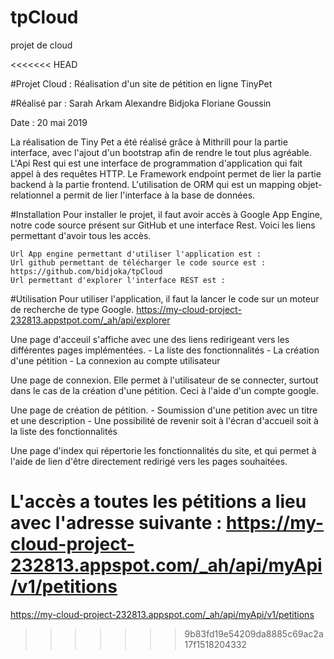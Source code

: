 # tpCloud
projet de cloud

<<<<<<< HEAD

#Projet Cloud : 
Réalisation d'un site de pétition en ligne TinyPet

#Réalisé par : 
	Sarah Arkam
	Alexandre Bidjoka
	Floriane Goussin

Date : 20 mai 2019

La réalisation de Tiny Pet a été réalisé grâce à Mithrill pour la partie interface, avec l'ajout d'un bootstrap afin de rendre le tout plus agréable.
L'Api Rest qui est une interface de programmation d'application qui fait appel à des requêtes HTTP.
Le Framework endpoint permet de lier la partie backend à la partie frontend.
L'utilisation de ORM qui est un mapping objet-relationnel a permit de lier l'interface à la base de données.



#Installation
Pour installer le projet, il faut avoir accès à Google App Engine, notre code source présent sur GitHub et une interface Rest.
Voici les liens permettant d'avoir tous les accès.

	Url App engine permettant d'utiliser l'application est : 
	Url github permettant de télécharger le code source est : https://github.com/bidjoka/tpCloud
	Url permettant d'explorer l'interface REST est : 


#Utilisation
Pour utiliser l'application, il faut la lancer le code sur un moteur de recherche de type Google. https://my-cloud-project-232813.appstpot.com/_ah/api/explorer

Une page d'acceuil s'affiche avec une des liens redirigeant vers les différentes pages implémentées.
	- La liste des fonctionnalités
	- La création d'une pétition
	- La connexion au compte utilisateur

Une page de connexion. Elle permet à l'utilisateur de se connecter, surtout dans le cas de la création d'une pétition.
Ceci à l'aide d'un compte google.

Une page de création de pétition.
	- Soumission d'une petition avec un titre et une description
	- Une possibilité de revenir soit à l'écran d'accueil soit à la liste des fonctionnalités

Une page d'index qui répertorie les fonctionnalités du site, et qui permet à l'aide de lien d'être directement redirigé vers les pages souhaitées.


L'accès a toutes les pétitions a lieu avec l'adresse suivante : https://my-cloud-project-232813.appspot.com/_ah/api/myApi/v1/petitions
=======
https://my-cloud-project-232813.appspot.com/_ah/api/myApi/v1/petitions
>>>>>>> 9b83fd19e54209da8885c69ac2a17f1518204332
